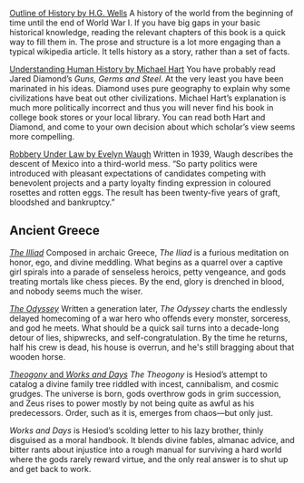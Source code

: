 [Outline of History by H.G. Wells](https://archive.org/details/OutlineOfHistory)
A history of the world from the beginning of time until the end of World War I. If you have big gaps in your basic historical knowledge, reading the relevant chapters of this book is a quick way to fill them in. The prose and structure is a lot more engaging than a typical wikipedia article. It tells history as a story, rather than a set of facts.

[Understanding Human History by Michael Hart](https://lesacreduprintemps19.files.wordpress.com/2012/11/hart_-_understanding_human_history-1.pdf)
You have probably read Jared Diamond’s *Guns, Germs and Steel*. At the very least you have been marinated in his ideas. Diamond uses pure geography to explain why some civilizations have beat out other civilizations. Michael Hart’s explanation is much more politically incorrect and thus you will never find his book in college book stores or your local library. You can read both Hart and Diamond, and come to your own decision about which scholar’s view seems more compelling.

[Robbery Under Law by Evelyn Waugh](https://archive.org/details/WaughEvelynRobberyUnderLawTheMexicanObjectLesson)
Written in 1939, Waugh describes the descent of Mexico into a third-world mess. “So party politics were introduced with pleasant expectations of candidates competing with benevolent projects and a party loyalty finding expression in coloured rosettes and rotten eggs. The result has been twenty-five years of graft, bloodshed and bankruptcy.”
## Ancient Greece
[*The Illiad*](https://www.amazon.com/Iliad-Penguin-Classics-Homer/dp/0140445927)
Composed in archaic Greece, _The Iliad_ is a furious meditation on honor, ego, and divine meddling. What begins as a quarrel over a captive girl spirals into a parade of senseless heroics, petty vengeance, and gods treating mortals like chess pieces. By the end, glory is drenched in blood, and nobody seems much the wiser.

[*The Odyssey*](https://www.amazon.com/Odyssey-Penguin-Classics-Homer/dp/0140449116)
Written a generation later, _The Odyssey_ charts the endlessly delayed homecoming of a war hero who offends every monster, sorceress, and god he meets. What should be a quick sail turns into a decade-long detour of lies, shipwrecks, and self-congratulation. By the time he returns, half his crew is dead, his house is overrun, and he's still bragging about that wooden horse.

[*Theogony* and *Works and Days*](https://www.amazon.com/Hesiod-Theognis-Penguin-Classics-Theogony/dp/0140442839)
_The Theogony_ is Hesiod’s attempt to catalog a divine family tree riddled with incest, cannibalism, and cosmic grudges. The universe is born, gods overthrow gods in grim succession, and Zeus rises to power mostly by not being quite as awful as his predecessors. Order, such as it is, emerges from chaos—but only just.

_Works and Days_ is Hesiod’s scolding letter to his lazy brother, thinly disguised as a moral handbook. It blends divine fables, almanac advice, and bitter rants about injustice into a rough manual for surviving a hard world where the gods rarely reward virtue, and the only real answer is to shut up and get back to work.